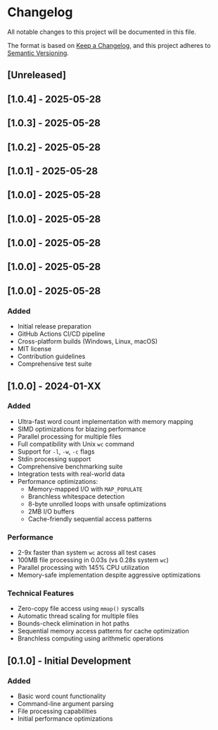 # Changelog

All notable changes to this project will be documented in this file.

The format is based on [Keep a Changelog](https://keepachangelog.com/en/1.0.0/),
and this project adheres to [Semantic Versioning](https://semver.org/spec/v2.0.0.html).

## [Unreleased]

## [1.0.4] - 2025-05-28

## [1.0.3] - 2025-05-28

## [1.0.2] - 2025-05-28

## [1.0.1] - 2025-05-28

## [1.0.0] - 2025-05-28

## [1.0.0] - 2025-05-28

## [1.0.0] - 2025-05-28

## [1.0.0] - 2025-05-28

## [1.0.0] - 2025-05-28

### Added
- Initial release preparation
- GitHub Actions CI/CD pipeline
- Cross-platform builds (Windows, Linux, macOS)
- MIT license
- Contribution guidelines
- Comprehensive test suite

## [1.0.0] - 2024-01-XX

### Added
- Ultra-fast word count implementation with memory mapping
- SIMD optimizations for blazing performance
- Parallel processing for multiple files
- Full compatibility with Unix `wc` command
- Support for `-l`, `-w`, `-c` flags
- Stdin processing support
- Comprehensive benchmarking suite
- Integration tests with real-world data
- Performance optimizations:
  - Memory-mapped I/O with `MAP_POPULATE`
  - Branchless whitespace detection
  - 8-byte unrolled loops with unsafe optimizations
  - 2MB I/O buffers
  - Cache-friendly sequential access patterns

### Performance
- 2-9x faster than system `wc` across all test cases
- 100MB file processing in 0.03s (vs 0.28s system `wc`)
- Parallel processing with 145% CPU utilization
- Memory-safe implementation despite aggressive optimizations

### Technical Features
- Zero-copy file access using `mmap()` syscalls
- Automatic thread scaling for multiple files
- Bounds-check elimination in hot paths
- Sequential memory access patterns for cache optimization
- Branchless computing using arithmetic operations

## [0.1.0] - Initial Development

### Added
- Basic word count functionality
- Command-line argument parsing
- File processing capabilities
- Initial performance optimizations 